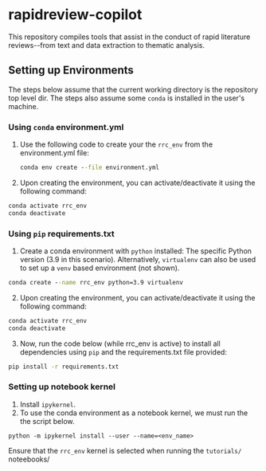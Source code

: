 # rapidreview-copilot
This repository compiles tools that assist in the conduct of rapid literature reviews--from text and data extraction to thematic analysis.

## Setting up Environments
The steps below assume that the current working directory is the repository top level dir. The steps also assume some `conda` is installed in the user's machine.

### Using `conda` environment.yml

1. Use the following code to create your the `rrc_env` from the environment.yml file:
    ```cmd
    conda env create --file environment.yml
    ```
2. Upon creating the environment, you can activate/deactivate it using the following command:
```cmd
conda activate rrc_env
conda deactivate
```

### Using `pip` requirements.txt

1. Create a conda environment with `python` installed: The specific Python version (3.9 in this scenario). Alternatively, `virtualenv` can also be used to set up a `venv` based environment (not shown).
```cmd
conda create --name rrc_env python=3.9 virtualenv
```

2. Upon creating the environment, you can activate/deactivate it using the following command:
```cmd
conda activate rrc_env
conda deactivate
```
3. Now, run the code below (while rrc_env is active) to install all dependencies using `pip` and the requirements.txt file provided:
```cmd 
pip install -r requirements.txt
```

### Setting up notebook kernel
1. Install `ipykernel`.
2. To use the conda environment as a notebook kernel, we must run the the script below.
```
python -m ipykernel install --user --name=<env_name>
```
Ensure that the `rrc_env` kernel is selected when running the `tutorials/` noteebooks/